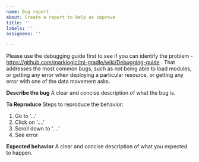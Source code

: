 ```yaml
---
name: Bug report
about: Create a report to help us improve
title: ''
labels: ''
assignees: ''

---
```


Please use the debugging guide first to see if you can identify the problem - https://github.com/marklogic/ml-gradle/wiki/Debugging-guide . That addresses the most common bugs, such as not being able to load modules, or getting any error when deploying a particular resource, or getting any error with one of the data movement asks. 

**Describe the bug**
A clear and concise description of what the bug is.

**To Reproduce**
Steps to reproduce the behavior:
1. Go to '...'
2. Click on '....'
3. Scroll down to '....'
4. See error

**Expected behavior**
A clear and concise description of what you expected to happen.
